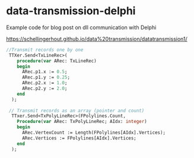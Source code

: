 # data-transmission-delphi
Example code for blog post on dll communication with Delphi

https://schellingerhout.github.io/data%20transmission/datatransmission1/

``` pascal
//Transmit records one by one
 TTXer.Send<TxLineRec>( 
    procedure(var ARec: TxLineRec) 
    begin
      ARec.p1.x := 0.5;
      ARec.p1.y := 0.25;
      ARec.p2.x := 1.0;
      ARec.p2.y := 2.0;
    end
  );
  
 // Transmit records as an array (pointer and count)
  TTxer.Send<TxPolyLineRec>(FPolylines.Count, 
    Procedure(var ARec: TxPolyLineRec; AIdx: integer)
    begin
      ARec.VertexCount := Length(FPolylines[AIdx].Vertices);
      ARec.Vertices := FPolylines[AIdx].Vertices;  
    end
  );
```
